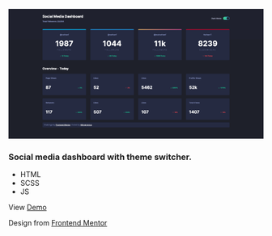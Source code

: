 ![Screenshot of page](https://github.com/madew/social-media-dash-board/blob/master/Screenshot-Social-Media-Dashboard-S.png)

### Social media dashboard with theme switcher.

- HTML
- SCSS
- JS

View [Demo](http://sloppy-structure.surge.sh/)

Design from [Frontend Mentor](https://www.frontendmentor.io)
